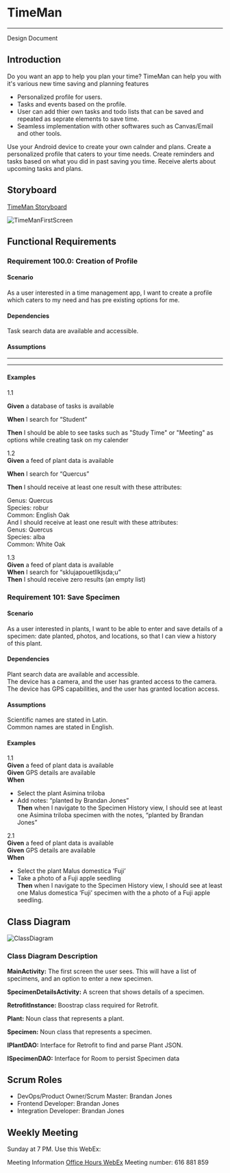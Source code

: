 # TimeMan
---

Design Document  

## Introduction 

Do you want an app to help you plan your time? TimeMan can help you with it's various new time saving and planning features

-	Personalized profile for users.
-	Tasks and events based on the profile.
-	User can add thier own tasks and todo lists that can be saved and repeated as seprate elements to save time.
-	Seamless implementation with other softwares such as Canvas/Email and other tools.  

Use your Android device to create your own calnder and plans. Create a personalized profile that caters to your time needs. Create reminders and tasks based on what you did in past saving you time. Receive alerts about upcoming tasks and plans. 

## Storyboard

[TimeMan Storyboard](https://projects.invisionapp.com/prototype/Plant-Diary-ck0bict0n005bqh01aaeu8tuu/play/c6560121)

![TimeManFirstScreen](https://user-images.githubusercontent.com/2224876/82161817-15ee8880-986e-11ea-8cda-f04ad1412893.png)

## Functional Requirements

### Requirement 100.0: Creation of Profile

#### Scenario

As a user interested in a time management app, I want to create a profile which caters to my need and has pre existing options for me.
#### Dependencies

Task search data are available and accessible.  

#### Assumptions

----- 

-----

#### Examples
1.1  

**Given** a database of tasks is available 

**When**  I search for “Student”  

**Then** I should be able to see tasks such as "Study Time" or "Meeting" as options while creating task on my calender 


1.2  
**Given** a feed of plant data is available  

**When** I search for “Quercus”  

**Then** I should receive at least one result with these attributes:   

Genus: Quercus  
Species: robur  
Common: English Oak  
And I should receive at least one result with these attributes:  
Genus: Quercus  
Species: alba  
Common: White Oak  

1.3  
**Given** a feed of plant data is available  
**When** I search for “sklujapouetllkjsda;u”  
**Then** I should receive zero results (an empty list)  


### Requirement 101: Save Specimen

#### Scenario

As a user interested in plants, I want to be able to enter and save details of a specimen: date planted, photos, and locations, so that I can view a history of this plant.  

#### Dependencies
Plant search data are available and accessible.  
The device has a camera, and the user has granted access to the camera.  
The device has GPS capabilities, and the user has granted location access.  

#### Assumptions  
Scientific names are stated in Latin.  
Common names are stated in English.  

#### Examples  

1.1  
**Given** a feed of plant data is available  
**Given** GPS details are available  
**When**  

-	Select the plant Asimina triloba  
-	Add notes: “planted by Brandan Jones”  
**Then**  when I navigate to the Specimen History view, I should see at least one Asimina triloba specimen with the notes, “planted by Brandan Jones”  

2.1  
**Given** a feed of plant data is available  
**Given** GPS details are available  
**When**   

-	Select the plant Malus domestica ‘Fuji’  
-	Take a photo of a Fuji apple seedling  
**Then** when I navigate to the Specimen History view, I should see at least one Malus domestica ‘Fuji’ specimen with the a photo of a Fuji apple seedling.  

## Class Diagram

![ClassDiagram](https://user-images.githubusercontent.com/2224876/82162015-54387780-986f-11ea-998f-a45fdf8c3bf1.png)

### Class Diagram Description


**MainActivity:**  The first screen the user sees.  This will have a list of specimens, and an option to enter a new specimen.  

**SpecimenDetailsActivity:**  A screen that shows details of a specimen.  

**RetrofitInstance:** Boostrap class required for Retrofit.  

**Plant:** Noun class that represents a plant.  

**Specimen:** Noun class that represents a specimen.  

**IPlantDAO:** Interface for Retrofit to find and parse Plant JSON.  

**ISpecimenDAO:** Interface for Room to persist Specimen data  

## Scrum Roles

- DevOps/Product Owner/Scrum Master: Brandan Jones  
- Frontend Developer: Brandan Jones  
- Integration Developer: Brandan Jones  

## Weekly Meeting

Sunday at 7 PM.  Use this WebEx:

Meeting Information
[Office Hours WebEx](https://ucincinnati.webex.com/ucincinnati/j.php?MTID=m4eae59003bb943cc093fcd3f287864db)
Meeting number:
616 881 859







